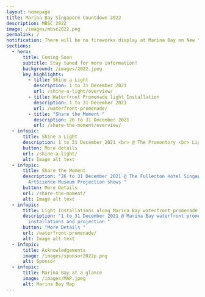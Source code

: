 ```yaml
---
layout: homepage
title: Marina Bay Singapore Countdown 2022
description: MBSC 2022
image: /images/mbsc2022.png
permalink: /
notification: There will be no fireworks display at Marina Bay on New Year's Eve.
sections:
  - hero:
      title: Coming Soon
      subtitle: Stay tuned for more information!
      background: /images/2022.jpeg
      key_highlights:
        - title: Shine a Light
          description: 1 to 31 December 2021
          url: /shine-a-light/overview/
        - title: Waterfront Promenade light Installation
          description: 1 to 31 December 2021
          url: /waterfront-promenade/
        - title: "Share the Moment "
          description: 26 to 31 December 2021
          url: /share-the-moment/overview/
  - infopic:
      title: Shine a Light
      description: 1 to 31 December 2021 <br> @ The Promontory <br> Light display and animation
      button: More details
      url: /shine-a-light/
      alt: Image alt text
  - infopic:
      title: Share the Moment
      description: "26 to 31 December 2021 @ The Fullerton Hotel Singapore, Merlion,
        ArtScience Museum Projection shows "
      button: More Details
      url: /share-the-moment/
      alt: Image alt text
  - infopic:
      title: Light Installations along Marina Bay waterfront promenade
      description: "1 to 31 December 2021 @ Marina Bay waterfront promenade Light
        installations and projection "
      button: "More Details "
      url: /waterfront-promenade/
      alt: Image alt text
  - infopic:
      title: Acknowledgements
      image: /images/sponsor2022p.png
      alt: Sponsor
  - infopic:
      title: Marina Bay at a glance
      image: /images/MAP.jpeg
      alt: Marina Bay Map
---
```

